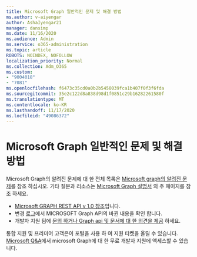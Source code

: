 ```yaml
---
title: Microsoft Graph 일반적인 문제 및 해결 방법
ms.author: v-aiyengar
author: AshaIyengar21
manager: dansimp
ms.date: 11/16/2020
ms.audience: Admin
ms.service: o365-administration
ms.topic: article
ROBOTS: NOINDEX, NOFOLLOW
localization_priority: Normal
ms.collection: Adm_O365
ms.custom:
- "9004018"
- "7081"
ms.openlocfilehash: f6473c35cd0a0b2b5450039fca1b407f0f3f6fda
ms.sourcegitcommit: 35e2c122d8a838d98d1f0851c29b16282261580f
ms.translationtype: MT
ms.contentlocale: ko-KR
ms.lasthandoff: 11/17/2020
ms.locfileid: "49086372"
---
```

# <a name="microsoft-graph-common-issues-and-resolutions"></a>Microsoft Graph 일반적인 문제 및 해결 방법

Microsoft Graph의 알려진 문제에 대 한 전체 목록은 [Microsoft graph의 알려진 문제](https://docs.microsoft.com/graph/known-issues)를 참조 하십시오. 기타 질문과 리소스는 [Microsoft Graph 설명서](https://docs.microsoft.com/graph/) 의 주 페이지를 참조 하세요.

- [Microsoft GRAPH REST API v 1.0 참조](https://docs.microsoft.com/graph/api/overview?toc=.%2Fref%2Ftoc.json&view=graph-rest-1.0)입니다.
- 변경 [로그](https://docs.microsoft.com/graph/changelog)에서 MICROSOFT Graph API의 바뀐 내용을 확인 합니다. 
- 개발자 지원 팀에 [문의 하거나 Graph api 및 문서에 대 한 의견을 제공](https://aka.ms/GraphDeveloperSupport) 하세요.

통합 지원 및 프리미어 고객은이 포털을 사용 하 여 지원 티켓을 올릴 수 있습니다. [Microsoft Q&A](https://aka.ms/AskGraph)에서 microsoft Graph에 대 한 무료 개발자 지원에 액세스할 수 있습니다.
